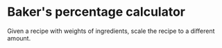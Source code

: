 # Baker's percentage calculator

Given a recipe with weights of ingredients, scale the recipe to a different amount.